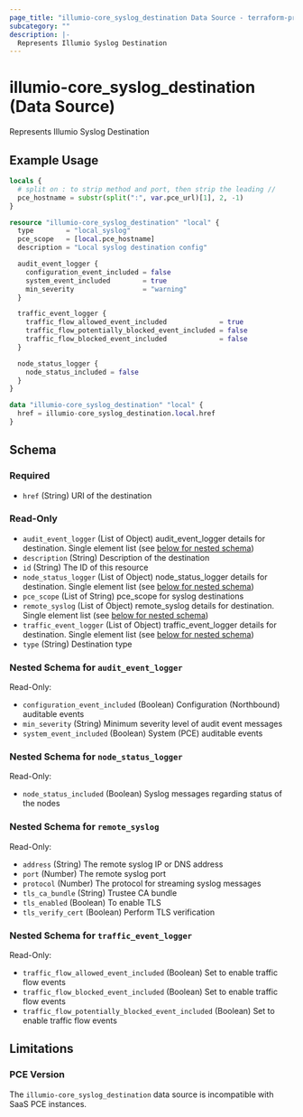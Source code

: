 ```yaml
---
page_title: "illumio-core_syslog_destination Data Source - terraform-provider-illumio-core"
subcategory: ""
description: |-
  Represents Illumio Syslog Destination
---
```


# illumio-core_syslog_destination (Data Source)

Represents Illumio Syslog Destination

## Example Usage
```terraform
locals {
  # split on : to strip method and port, then strip the leading //
  pce_hostname = substr(split(":", var.pce_url)[1], 2, -1)
}

resource "illumio-core_syslog_destination" "local" {
  type        = "local_syslog"
  pce_scope   = [local.pce_hostname]
  description = "Local syslog destination config"

  audit_event_logger {
    configuration_event_included = false
    system_event_included        = true
    min_severity                 = "warning"
  }

  traffic_event_logger {
    traffic_flow_allowed_event_included             = true
    traffic_flow_potentially_blocked_event_included = false
    traffic_flow_blocked_event_included             = false
  }

  node_status_logger {
    node_status_included = false
  }
}

data "illumio-core_syslog_destination" "local" {
  href = illumio-core_syslog_destination.local.href
}
```

<!-- schema generated by tfplugindocs -->
## Schema

### Required

- `href` (String) URI of the destination

### Read-Only

- `audit_event_logger` (List of Object) audit_event_logger details for destination. Single element list (see [below for nested schema](#nestedatt--audit_event_logger))
- `description` (String) Description of the destination
- `id` (String) The ID of this resource
- `node_status_logger` (List of Object) node_status_logger details for destination. Single element list (see [below for nested schema](#nestedatt--node_status_logger))
- `pce_scope` (List of String) pce_scope for syslog destinations
- `remote_syslog` (List of Object) remote_syslog details for destination. Single element list (see [below for nested schema](#nestedatt--remote_syslog))
- `traffic_event_logger` (List of Object) traffic_event_logger details for destination. Single element list (see [below for nested schema](#nestedatt--traffic_event_logger))
- `type` (String) Destination type

<a id="nestedatt--audit_event_logger"></a>
### Nested Schema for `audit_event_logger`

Read-Only:

- `configuration_event_included` (Boolean) Configuration (Northbound) auditable events
- `min_severity` (String) Minimum severity level of audit event messages
- `system_event_included` (Boolean) System (PCE) auditable events


<a id="nestedatt--node_status_logger"></a>
### Nested Schema for `node_status_logger`

Read-Only:

- `node_status_included` (Boolean) Syslog messages regarding status of the nodes


<a id="nestedatt--remote_syslog"></a>
### Nested Schema for `remote_syslog`

Read-Only:

- `address` (String) The remote syslog IP or DNS address
- `port` (Number) The remote syslog port
- `protocol` (Number) The protocol for streaming syslog messages
- `tls_ca_bundle` (String) Trustee CA bundle
- `tls_enabled` (Boolean) To enable TLS
- `tls_verify_cert` (Boolean) Perform TLS verification


<a id="nestedatt--traffic_event_logger"></a>
### Nested Schema for `traffic_event_logger`

Read-Only:

- `traffic_flow_allowed_event_included` (Boolean) Set to enable traffic flow events
- `traffic_flow_blocked_event_included` (Boolean) Set to enable traffic flow events
- `traffic_flow_potentially_blocked_event_included` (Boolean) Set to enable traffic flow events



## Limitations

### PCE Version

The `illumio-core_syslog_destination` data source is incompatible with SaaS PCE instances.
